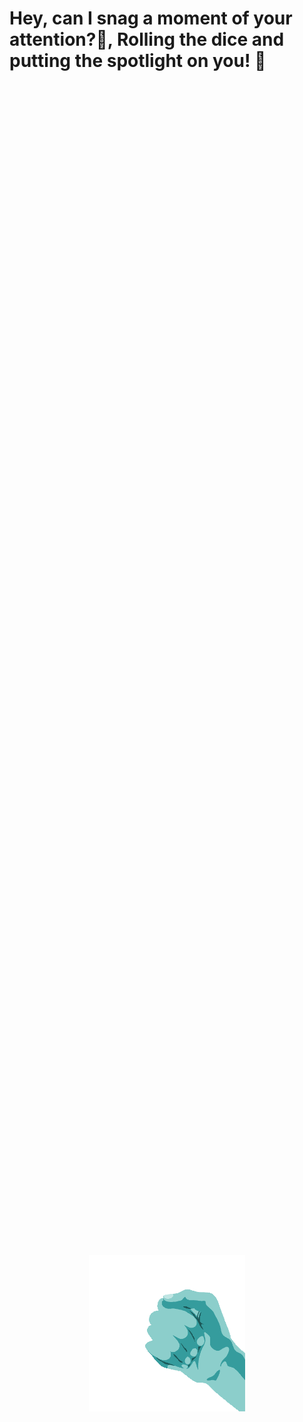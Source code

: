 <p>
  <h1 align="left"><b>Hey, can I snag a moment of your attention?👋, Rolling the dice and putting the spotlight on you! 🎲</b></h1>
</p>
<div style="display: flex; justify-content: center; align-items: center; height: 100vh;">
  <img alt="GIF" src="https://github.com/DJJamsran/images/blob/main/RlY0.gif" width="250"/>
</div>

<span style="color: green"> Some green text </span>


